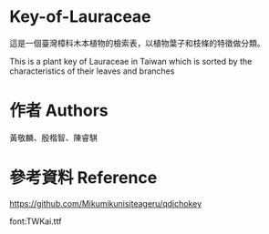 # Key-of-Lauraceae
這是一個臺灣樟科木本植物的檢索表，以植物葉子和枝條的特徵做分類。 

This is a plant key of Lauraceae in Taiwan which is sorted by the characteristics of their leaves and branches

# 作者 Authors
黃敬麟、殷楷智、陳睿騏

# 參考資料 Reference
https://github.com/Mikumikunisiteageru/qdichokey

font:TWKai.ttf
